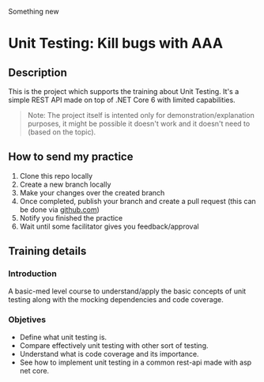 Something new
# Unit Testing: Kill bugs with AAA
## Description
This is the project which supports the training about Unit Testing. It's a simple REST API made on top of .NET Core 6 with limited capabilities.

> Note: The project itself is intented only for demonstration/explanation purposes, it might be possible it doesn't work and it doesn't need to (based on the topic).

## How to send my practice
1. Clone this repo locally
2. Create a new branch locally
3. Make your changes over the created branch
4. Once completed, publish your branch and create a pull request (this can be done via [github.com](https://docs.github.com/en/pull-requests/collaborating-with-pull-requests/proposing-changes-to-your-work-with-pull-requests/creating-a-pull-request))
5. Notify you finished the practice
6. Wait until some facilitator gives you feedback/approval


## Training details
### Introduction
A basic-med level course to understand/apply the basic concepts of unit testing along with the mocking dependencies and code coverage.
### Objetives
- Define what unit testing is.
-	Compare effectively unit testing with other sort of testing.
-	Understand what is code coverage and its importance.
-	See how to implement unit testing in a common rest-api made with asp net core.


